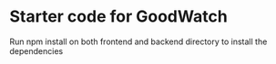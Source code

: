 <h1>Starter code for GoodWatch</h1>
<p>Run npm install on both frontend and backend directory to install the dependencies</p>
